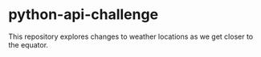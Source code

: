 # python-api-challenge
This repository explores changes to weather locations as we get closer to the equator.
